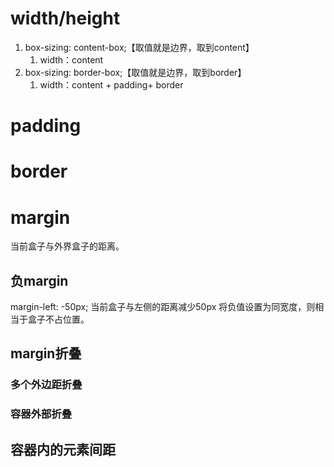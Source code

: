# width/height
1. box-sizing: content-box;【取值就是边界，取到content】
	1. width：content
2. box-sizing: border-box;【取值就是边界，取到border】
	1. width：content + padding+ border
# padding

# border

# margin
当前盒子与外界盒子的距离。
## 负margin
margin-left: -50px;    当前盒子与左侧的距离减少50px
将负值设置为同宽度，则相当于盒子不占位置。
## margin折叠
### 多个外边距折叠
### 容器外部折叠
## 容器内的元素间距

